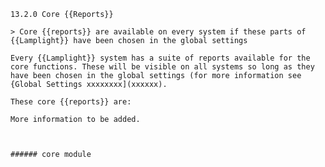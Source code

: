     13.2.0 Core {{Reports}}
    
    > Core {{reports}} are available on every system if these parts of {{Lamplight}} have been chosen in the global settings
    
    Every {{Lamplight}} system has a suite of reports available for the core functions. These will be visible on all systems so long as they have been chosen in the global settings (for more information see {Global Settings xxxxxxxx](xxxxxx).
    
    These core {{reports}} are:
    
    More information to be added.
    
    
    
    ###### core module
